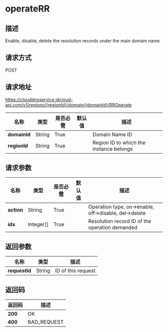 # operateRR


## 描述
Enable, disable, delete the resolution records under the main domain name

## 请求方式
POST

## 请求地址
https://clouddnsservice.jdcloud-api.com/v1/regions/{regionId}/domain/{domainId}/RROperate

|名称|类型|是否必需|默认值|描述|
|---|---|---|---|---|
|**domainId**|String|True||Domain Name ID|
|**regionId**|String|True||Region ID to which the instance belongs|

## 请求参数
|名称|类型|是否必需|默认值|描述|
|---|---|---|---|---|
|**action**|String|True||Operation type, on->enable, off->disable, del->delete|
|**ids**|Integer[]|True||Resolution record ID of the operation demanded|


## 返回参数
|名称|类型|描述|
|---|---|---|
|**requestId**|String|ID of this request|



## 返回码
|返回码|描述|
|---|---|
|**200**|OK|
|**400**|BAD_REQUEST|
